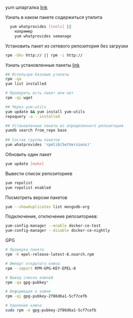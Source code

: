 yum шпаргалка  [link](https://habr.com/ru/post/301292/)  

Узнать в каком пакете содержиться утилита

```sh
  yum whatprovides [tools] || 
    например
    yum whatprovides semanage  
```

Установить пакет из сетевого репозитория без загрузки  

```sh
rpm -Uhv http:// || rpm -i http://  
```

Узнать установленные пакеты  [link](http://blog.sedicomm.com/2018/02/04/3-sposoba-uznat-vse-ustanovlennye-pakety-v-rhel-centos-i-fedora/)

```sh
## Использую базовые утилиты
rpm -qa
yum list installed

# Проверить есть пакет или нет
rpm -qi wget

## Через yum-utils   
yum update && yum install yum-utils
repoquery -a --installed 

## Установленные пакеты из определенного репозитория
yumdb search from_repo base
  
## Состав группы пакетов
yum whatprovides 'rpmlib(SetVersions)'

```

Обновить один пакет

```sh
yum update [make]
```

Вывести список репозиториев

```sh
yum repolist
yum repolist enabled
```

Посмотреть версии пакетов

```sh
yum --showduplicates list mongodb-org
```

Подключение, отключение репозиториев:

```sh
yum-config-manager --enable docker-ce-test
yum-config-manager --disable docker-ce-nightly
```

GPG

```sh
# Проверка пакета
rpm -K epel-release-latest-8.noarch.rpm 

# Импорт открытого ключа
rpm --import RPM-GPG-KEY-EPEL-8 

# Вывод списка ключей
rpm -qa gpg-pubkey*

# Информация о ключе
rpm -qi gpg-pubkey-2f86d6a1-5cf7cefb

# Удаление ключа
sudo rpm -e gpg-pubkey-2f86d6a1-5cf7cefb
```
